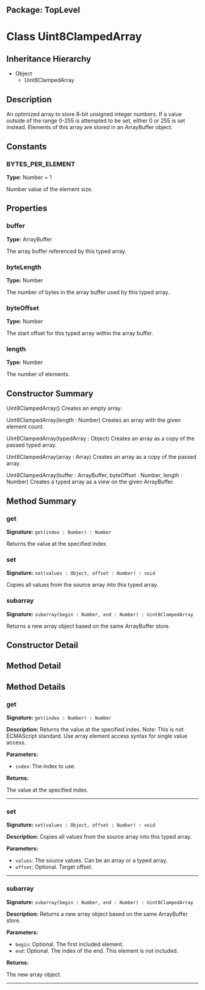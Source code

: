 ## Package: TopLevel

# Class Uint8ClampedArray

## Inheritance Hierarchy

- Object
  - Uint8ClampedArray

## Description

An optimized array to store 8-bit unsigned integer numbers. If a value outside of the range 0-255 is attempted to be set, either 0 or 255 is set instead. Elements of this array are stored in an ArrayBuffer object.

## Constants

### BYTES_PER_ELEMENT

**Type:** Number = 1

Number value of the element size.

## Properties

### buffer

**Type:** ArrayBuffer

The array buffer referenced by this typed array.

### byteLength

**Type:** Number

The number of bytes in the array buffer used by this typed array.

### byteOffset

**Type:** Number

The start offset for this typed array within the array buffer.

### length

**Type:** Number

The number of elements.

## Constructor Summary

Uint8ClampedArray() Creates an empty array.

Uint8ClampedArray(length : Number) Creates an array with the given element count.

Uint8ClampedArray(typedArray : Object) Creates an array as a copy of the passed typed array.

Uint8ClampedArray(array : Array) Creates an array as a copy of the passed array.

Uint8ClampedArray(buffer : ArrayBuffer, byteOffset : Number, length : Number) Creates a typed array as a view on the given ArrayBuffer.

## Method Summary

### get

**Signature:** `get(index : Number) : Number`

Returns the value at the specified index.

### set

**Signature:** `set(values : Object, offset : Number) : void`

Copies all values from the source array into this typed array.

### subarray

**Signature:** `subarray(begin : Number, end : Number) : Uint8ClampedArray`

Returns a new array object based on the same ArrayBuffer store.

## Constructor Detail

## Method Detail

## Method Details

### get

**Signature:** `get(index : Number) : Number`

**Description:** Returns the value at the specified index. Note: This is not ECMAScript standard. Use array element access syntax for single value access.

**Parameters:**

- `index`: The index to use.

**Returns:**

The value at the specified index.

---

### set

**Signature:** `set(values : Object, offset : Number) : void`

**Description:** Copies all values from the source array into this typed array.

**Parameters:**

- `values`: The source values. Can be an array or a typed array.
- `offset`: Optional. Target offset.

---

### subarray

**Signature:** `subarray(begin : Number, end : Number) : Uint8ClampedArray`

**Description:** Returns a new array object based on the same ArrayBuffer store.

**Parameters:**

- `begin`: Optional. The first included element.
- `end`: Optional. The index of the end. This element is not included.

**Returns:**

The new array object.

---